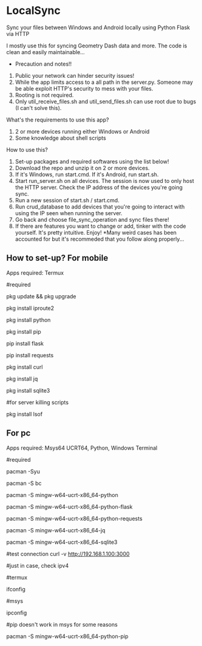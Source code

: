 # LocalSync
Sync your files between Windows and Android locally using Python Flask via HTTP

I mostly use this for syncing Geometry Dash data and more. The code is clean and easily maintainable...

* Precaution and notes!!
1. Public your network can hinder security issues!
2. While the app limits access to a all path in the server.py. Someone may be able exploit HTTP's security to mess with your files.
3. Rooting is not required.
4. Only util_receive_files.sh and util_send_files.sh can use root due to bugs (I can't solve this).

What's the requirements to use this app?
1. 2 or more devices running either Windows or Android
2. Some knowledge about shell scripts

How to use this?
1. Set-up packages and required softwares using the list below!
3. Download the repo and unzip it on 2 or more devices.
4. If it's Windows, run start.cmd. If it's Android, run start.sh.
5. Start run_server.sh on all devices. The session is now used to only host the HTTP server. Check the IP address of the devices you're going sync.
6. Run a new session of start.sh / start.cmd.
7. Run crud_database to add devices that you're going to interact with using the IP seen when running the server.
8. Go back and choose file_sync_operation and sync files there!
9. If there are features you want to change or add, tinker with the code yourself. It's pretty intuitive. Enjoy!
*Many weird cases has been accounted for but it's recommeded that you follow along properly...

How to set-up? 
For mobile
--------------------------------------------------------------------------------------
Apps required: Termux

#required

pkg update && pkg upgrade

pkg install iproute2

pkg install python

pkg install pip

pip install flask

pip install requests

pkg install curl

pkg install jq

pkg install sqlite3

#for server killing scripts

pkg install lsof


For pc
--------------------------------------------------------------------------------------
Apps required: Msys64 UCRT64, Python, Windows Terminal

#required

pacman -Syu

pacman -S bc

pacman -S mingw-w64-ucrt-x86_64-python

pacman -S mingw-w64-ucrt-x86_64-python-flask

pacman -S mingw-w64-ucrt-x86_64-python-requests

pacman -S mingw-w64-ucrt-x86_64-jq

pacman -S mingw-w64-ucrt-x86_64-sqlite3

#test connection
curl -v http://192.168.1.100:3000

#just in case, check ipv4

#termux

ifconfig

#msys

ipconfig

#pip doesn't work in msys for some reasons

pacman -S mingw-w64-ucrt-x86_64-python-pip

